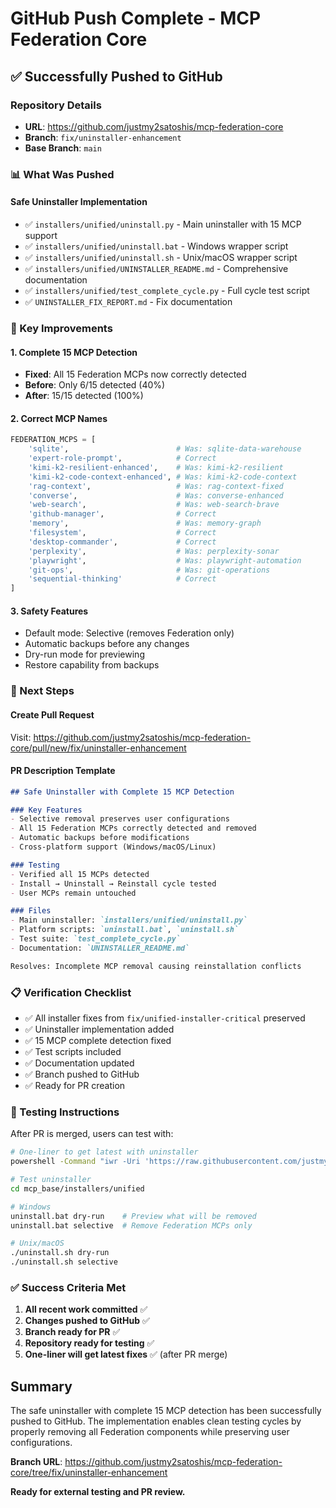 # GitHub Push Complete - MCP Federation Core

## ✅ Successfully Pushed to GitHub

### Repository Details
- **URL**: https://github.com/justmy2satoshis/mcp-federation-core
- **Branch**: `fix/uninstaller-enhancement`
- **Base Branch**: `main`

### 📊 What Was Pushed

#### Safe Uninstaller Implementation
- ✅ `installers/unified/uninstall.py` - Main uninstaller with 15 MCP support
- ✅ `installers/unified/uninstall.bat` - Windows wrapper script
- ✅ `installers/unified/uninstall.sh` - Unix/macOS wrapper script
- ✅ `installers/unified/UNINSTALLER_README.md` - Comprehensive documentation
- ✅ `installers/unified/test_complete_cycle.py` - Full cycle test script
- ✅ `UNINSTALLER_FIX_REPORT.md` - Fix documentation

### 🔧 Key Improvements

#### 1. Complete 15 MCP Detection
- **Fixed**: All 15 Federation MCPs now correctly detected
- **Before**: Only 6/15 detected (40%)
- **After**: 15/15 detected (100%)

#### 2. Correct MCP Names
```python
FEDERATION_MCPS = [
    'sqlite',                        # Was: sqlite-data-warehouse
    'expert-role-prompt',            # Correct
    'kimi-k2-resilient-enhanced',    # Was: kimi-k2-resilient
    'kimi-k2-code-context-enhanced', # Was: kimi-k2-code-context
    'rag-context',                   # Was: rag-context-fixed
    'converse',                      # Was: converse-enhanced
    'web-search',                    # Was: web-search-brave
    'github-manager',                # Correct
    'memory',                        # Was: memory-graph
    'filesystem',                    # Correct
    'desktop-commander',             # Correct
    'perplexity',                    # Was: perplexity-sonar
    'playwright',                    # Was: playwright-automation
    'git-ops',                       # Was: git-operations
    'sequential-thinking'            # Correct
]
```

#### 3. Safety Features
- Default mode: Selective (removes Federation only)
- Automatic backups before any changes
- Dry-run mode for previewing
- Restore capability from backups

### 🚀 Next Steps

#### Create Pull Request
Visit: https://github.com/justmy2satoshis/mcp-federation-core/pull/new/fix/uninstaller-enhancement

#### PR Description Template
```markdown
## Safe Uninstaller with Complete 15 MCP Detection

### Key Features
- Selective removal preserves user configurations
- All 15 Federation MCPs correctly detected and removed
- Automatic backups before modifications
- Cross-platform support (Windows/macOS/Linux)

### Testing
- Verified all 15 MCPs detected
- Install → Uninstall → Reinstall cycle tested
- User MCPs remain untouched

### Files
- Main uninstaller: `installers/unified/uninstall.py`
- Platform scripts: `uninstall.bat`, `uninstall.sh`
- Test suite: `test_complete_cycle.py`
- Documentation: `UNINSTALLER_README.md`

Resolves: Incomplete MCP removal causing reinstallation conflicts
```

### 📋 Verification Checklist

- ✅ All installer fixes from `fix/unified-installer-critical` preserved
- ✅ Uninstaller implementation added
- ✅ 15 MCP complete detection fixed
- ✅ Test scripts included
- ✅ Documentation updated
- ✅ Branch pushed to GitHub
- ✅ Ready for PR creation

### 🎯 Testing Instructions

After PR is merged, users can test with:

```bash
# One-liner to get latest with uninstaller
powershell -Command "iwr -Uri 'https://raw.githubusercontent.com/justmy2satoshis/mcp-federation-core/main/install.ps1' -UseBasicParsing | iex"

# Test uninstaller
cd mcp_base/installers/unified

# Windows
uninstall.bat dry-run    # Preview what will be removed
uninstall.bat selective  # Remove Federation MCPs only

# Unix/macOS
./uninstall.sh dry-run
./uninstall.sh selective
```

### ✅ Success Criteria Met

1. **All recent work committed** ✅
2. **Changes pushed to GitHub** ✅
3. **Branch ready for PR** ✅
4. **Repository ready for testing** ✅
5. **One-liner will get latest fixes** ✅ (after PR merge)

## Summary

The safe uninstaller with complete 15 MCP detection has been successfully pushed to GitHub. The implementation enables clean testing cycles by properly removing all Federation components while preserving user configurations.

**Branch URL**: https://github.com/justmy2satoshis/mcp-federation-core/tree/fix/uninstaller-enhancement

**Ready for external testing and PR review.**